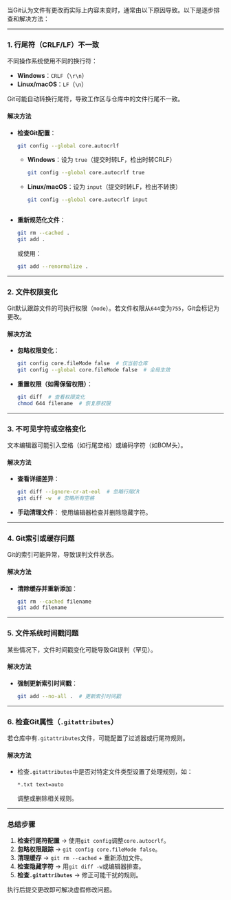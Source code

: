 当Git认为文件有更改而实际上内容未变时，通常由以下原因导致。以下是逐步排查和解决方法：

---

### **1. 行尾符（CRLF/LF）不一致**
不同操作系统使用不同的换行符：
- **Windows**：`CRLF`（`\r\n`）
- **Linux/macOS**：`LF`（`\n`）

Git可能自动转换行尾符，导致工作区与仓库中的文件行尾不一致。

#### **解决方法**
- **检查Git配置**：
  ```bash
  git config --global core.autocrlf
  ```
  - **Windows**：设为 `true`（提交时转LF，检出时转CRLF）
    ```bash
    git config --global core.autocrlf true
    ```
  - **Linux/macOS**：设为 `input`（提交时转LF，检出不转换）
    ```bash
    git config --global core.autocrlf input
  ```
- **重新规范化文件**：
  ```bash
  git rm --cached .
  git add .
  ```
  或使用：
  ```bash
  git add --renormalize .
  ```

---

### **2. 文件权限变化**
Git默认跟踪文件的可执行权限（`mode`）。若文件权限从`644`变为`755`，Git会标记为更改。

#### **解决方法**
- **忽略权限变化**：
  ```bash
  git config core.fileMode false  # 仅当前仓库
  git config --global core.fileMode false  # 全局生效
  ```
- **重置权限（如需保留权限）**：
  ```bash
  git diff  # 查看权限变化
  chmod 644 filename  # 恢复原权限
  ```

---

### **3. 不可见字符或空格变化**
文本编辑器可能引入空格（如行尾空格）或编码字符（如BOM头）。

#### **解决方法**
- **查看详细差异**：
  ```bash
  git diff --ignore-cr-at-eol  # 忽略行尾CR
  git diff -w  # 忽略所有空格
  ```
- **手动清理文件**：
  使用编辑器检查并删除隐藏字符。

---

### **4. Git索引或缓存问题**
Git的索引可能异常，导致误判文件状态。

#### **解决方法**
- **清除缓存并重新添加**：
  ```bash
  git rm --cached filename
  git add filename
  ```

---

### **5. 文件系统时间戳问题**
某些情况下，文件时间戳变化可能导致Git误判（罕见）。

#### **解决方法**
- **强制更新索引时间戳**：
  ```bash
  git add --no-all .  # 更新索引时间戳
  ```

---

### **6. 检查Git属性（`.gitattributes`）**
若仓库中有`.gitattributes`文件，可能配置了过滤器或行尾符规则。

#### **解决方法**
- 检查`.gitattributes`中是否对特定文件类型设置了处理规则，如：
  ```
  *.txt text=auto
  ```
  调整或删除相关规则。

---

### **总结步骤**
1. **检查行尾符配置** → 使用`git config`调整`core.autocrlf`。
2. **忽略权限跟踪** → `git config core.fileMode false`。
3. **清理缓存** → `git rm --cached` + 重新添加文件。
4. **检查隐藏字符** → 用`git diff -w`或编辑器排查。
5. **检查`.gitattributes`** → 修正可能干扰的规则。

执行后提交更改即可解决虚假修改问题。